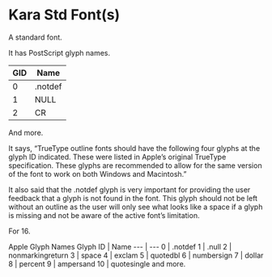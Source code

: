 # Kara Std Font(s)


A standard font.

It has PostScript glyph names.

**GID** | **Name**
--- | ---
0 | .notdef
1 | NULL
2 | CR

And more.

It says, “TrueType outline fonts should have the following four glyphs at the glyph ID indicated. These were listed in Apple’s original TrueType specification. These glyphs are recommended to allow for the same version of the font to work on both Windows and Macintosh.”

It also said that the .notdef glyph is very important for providing the user feedback that a glyph is not found in the font. This glyph should not be left without an outline as the user will only see what looks like a space if a glyph is missing and not be aware of the active font’s limitation.

For 16.

Apple Glyph Names
Glyph ID | Name
--- | ---
0	| .notdef
1	| .null
2	| nonmarkingreturn
3	| space
4	| exclam
5	| quotedbl
6	| numbersign
7	| dollar
8 | percent
9	| ampersand
10 | quotesingle
and more.

